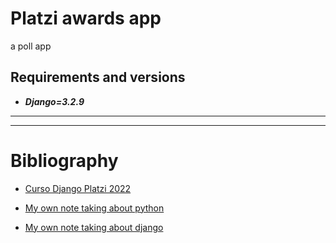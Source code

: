 # Platzi awards app
a poll app

## Requirements and versions
- ***Django=3.2.9***

---
---

# Bibliography

- [Curso Django Platzi 2022](https://platzi.com/cursos/django/)

- [My own note taking about python](https://github.com/dcarolinahdev/notes/blob/master/python.md)

- [My own note taking about django](https://github.com/dcarolinahdev/notes/blob/master/django.md)